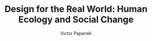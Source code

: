 ---
title: "Design for the Real World: Human Ecology and Social Change"
subtitle: ""
description: ""
layout: book
author: Victor Papanek
started: 2017-05-10
read: 2017-01-01
status: read
rating: 5
color: 
cover: 
pages: 416
progress: 0
link: 
---